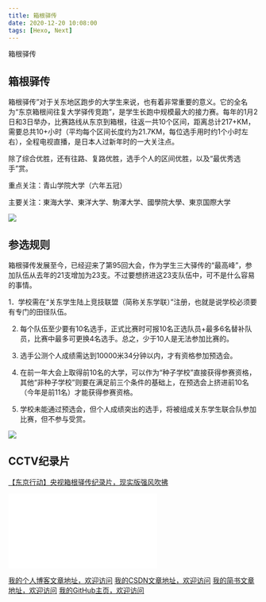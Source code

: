 ```yaml
---
title: 箱根驿传
date: 2020-12-20 10:08:00
tags: [Hexo, Next]
---
```

 
箱根驿传
<!--more-->

## 箱根驿传

箱根驿传”对于关东地区跑步的大学生来说，也有着非常重要的意义。它的全名为“东京箱根间往复大学驿传竞跑”，是学生长跑中规模最大的接力赛。每年的1月2日和3日举办，比赛路线从东京到箱根，往返一共10个区间，距离总计217+KM，需要总共10+小时（平均每个区间长度约为21.7KM，每位选手用时约1个小时左右），全程电视直播，是日本人过新年时的一大关注点。

除了综合优胜，还有往路、复路优胜，选手个人的区间优胜，以及“最优秀选手”赏。

重点关注：青山学院大学（六年五冠）

主要关注：東海大学、東洋大学、駒澤大学、國學院大學、東京国際大学

![](https://img-blog.nos-eastchina1.126.net/blog/blog_xianggen_1.jpeg)

## 参选规则
箱根驿传发展至今，已经迎来了第95回大会，作为学生三大驿传的“最高峰”，参加队伍从去年的21支增加为23支。不过要想挤进这23支队伍中，可不是什么容易的事情。

1．学校需在“关东学生陆上竞技联盟（简称关东学联）”注册，也就是说学校必须要有专门的田径队伍。

2. 每个队伍至少要有10名选手，正式比赛时可报10名正选队员+最多6名替补队员，比赛中最多可更换4名选手。总之，少于10人是无法参加比赛的。

3. 选手公测个人成绩需达到10000米34分钟以内，才有资格参加预选会。

4. 在前一年大会上取得前10名的大学，可以作为“种子学校”直接获得参赛资格，其他“非种子学校”则要在满足前三个条件的基础上，在预选会上挤进前10名（今年是前11名）才能获得参赛资格。

5. 学校未能通过预选会，但个人成绩突出的选手，将被组成关东学生联合队参加比赛，但不参与受赏。

![](https://img-blog.nos-eastchina1.126.net/blog/blog_xianggen_2.jpeg)

## CCTV纪录片
[【东京行动】央视箱根驿传纪录片，现实版强风吹拂](https://www.bilibili.com/video/BV1xr4y1F73Y)

<div class="bilibili">
<iframe src="//player.bilibili.com/player.html?aid=755267033&bvid=BV1xr4y1F73Y&cid=257353520&page=1" scrolling="no" border="0" frameborder="no" framespacing="0" allowfullscreen="true"> </iframe>
</div>


 [我的个人博客文章地址，欢迎访问](http://www.aomanhao.top/2019/02/20/hexo_valine/#more)
 [我的CSDN文章地址，欢迎访问](https://blog.csdn.net/Aoman_Hao/article/details/87809762)
 [我的简书文章地址，欢迎访问](https://www.jianshu.com/p/f4658df66a15)
 [我的GitHub主页，欢迎访问](https://github.com/AomanHao)